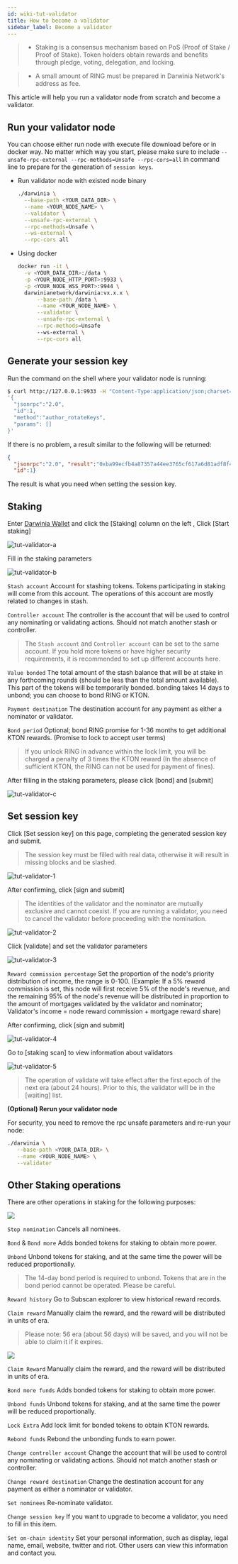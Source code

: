 ```yaml
---
id: wiki-tut-validator
title: How to become a validator
sidebar_label: Become a validator
---
```


> - Staking is a consensus mechanism based on PoS (Proof of Stake / Proof of Stake). Token holders obtain rewards and benefits through pledge, voting, delegation, and locking.

> - A small amount of RING must be prepared in Darwinia Network's address as fee.

This article will help you run a validator node from scratch and become a validator.

## Run your validator node

You can choose either run node with execute file download before or in docker way. No matter which way you start, please make sure 
to include `--unsafe-rpc-external --rpc-methods=Unsafe --rpc-cors=all` in command line to prepare for the generation of `session keys`.

- Run validator node with existed node binary

  ```sh
  ./darwinia \
    --base-path <YOUR_DATA_DIR> \
    --name <YOUR_NODE_NAME> \
    --validator \
    --unsafe-rpc-external \
    --rpc-methods=Unsafe \
    --ws-external \
    --rpc-cors all
  ```

- Using docker

  ```bash
  docker run -it \
    -v <YOUR_DATA_DIR>:/data \
    -p <YOUR_NODE_HTTP_PORT>:9933 \
    -p <YOUR_NODE_WSS_PORT>:9944 \
    darwinianetwork/darwinia:vx.x.x \
        --base-path /data \
        --name <YOUR_NODE_NAME> \
        --validator \
        --unsafe-rpc-external \
        --rpc-methods=Unsafe
        --ws-external \
        --rpc-cors all
    ```

## Generate your session key

Run the command on the shell where your validator node is running:

```sh
$ curl http://127.0.0.1:9933 -H "Content-Type:application/json;charset=utf-8" -d \
'{
  "jsonrpc":"2.0",
  "id":1,
  "method":"author_rotateKeys",
  "params": []
}'
```

If there is no problem, a result similar to the following will be returned:

```json
{
  "jsonrpc":"2.0", "result":"0xba99ecfb4a87357a44ee3765cf617a6d81adf8f43e522db52e348d2e9d45ccde12d53d562e14bb18523fbc3032b786f44b2b92340f4756386d4baec68bbfb882bbaccce1440c84d7f5b67c8ecb956345130d5dbd07adfeba3d9482f95d9dec6c68d085323e61590f850c38244dd2d2bc4055548d9edfd0471f47da7667c17fe8",
  "id":1}
```

The result is what you need when setting the session key.

## Staking

Enter [Darwinia Wallet](https://apps.darwinia.network) and click the [Staking] column on the left , Click [Start staking]

![tut-validator-a](assets/tut-validator-a.png)

Fill in the staking parameters

![tut-validator-b](assets/tut-validator-b.png)

`Stash account` Account for stashing tokens. Tokens participating in staking will come from this account. The operations of this account are mostly related to changes in stash.

`Controller account` The controller is the account that will be used to control any nominating or validating actions. Should not match another stash or controller.

> The `Stash account` and `Controller account` can be set to the same account. If you hold more tokens or have higher security requirements, it is recommended to set up different accounts here.

`Value bonded` The total amount of the stash balance that will be at stake in any forthcoming rounds (should be less than the total amount available).  This part of the tokens will be temporarily bonded. bonding takes 14 days to unbond; you can choose to bond RING or KTON.

`Payment destination` The destination account for any payment as either a nominator or validator.

`Bond period` Optional; bond RING promise for 1-36 months to get additional KTON rewards. (Promise to lock to accept user terms)

> If you unlock RING in advance within the lock limit, you will be charged a penalty of 3 times the KTON reward (In the absence of sufficient KTON, the RING can not be used for payment of fines).

After filling in the staking parameters, please click [bond] and [submit]

![tut-validator-c](assets/tut-validator-c.png)

## Set session key

Click [Set session key] on this page, completing the generated session key and submit. 

> The session key must be filled with real data, otherwise it will result in missing blocks and be slashed.

![tut-validator-1](assets/tut-validator-1.png)

After confirming, click [sign and submit] 

> The identities of the validator and the nominator are mutually exclusive and cannot coexist. If you are running a validator, you need to cancel the validator before proceeding with the nomination.

![tut-validator-2](assets/tut-validator-2.png)

Click [validate] and set the validator parameters

![tut-validator-3](assets/tut-validator-3.png)

`Reward commission percentage` Set the proportion of the node's priority distribution of income, the range is 0-100. (Example: If a 5% reward commission is set, this node will first receive 5% of the node's revenue, and the remaining 95% of the node's revenue will be distributed in proportion to the amount of mortgages validated by the validator and nominator; Validator's income = node reward commission + mortgage reward share)

After confirming, click [sign and submit]

![tut-validator-4](assets/tut-validator-4.png)

Go to [staking scan] to view information about validators

![tut-validator-5](assets/tut-validator-5.png)

> The operation of validate will take effect after the first epoch of the next era (about 24 hours). Prior to this, the validator will be in the [waiting] list.

**(Optional) Rerun your validator node**

For security, you need to remove the rpc unsafe parameters and re-run your node:

   ```bash
   ./darwinia \
      --base-path <YOUR_DATA_DIR> \
      --name <YOUR_NODE_NAME> \
      --validator
   ```

## Other Staking operations

There are other operations in staking for the following purposes:

![](assets/wiki-tut-validator-6-en.png)

`Stop nomination` Cancels all nominees.

`Bond` & `Bond more` Adds bonded tokens for staking to obtain more power.

`Unbond` Unbond tokens for staking, and at the same time the power will be reduced proportionally.

> The 14-day bond period is required to unbond. Tokens that are in the bond period cannot be operated. Please be careful.

`Reward history` Go to Subscan explorer to view historical reward records.

`Claim reward` Manually claim the reward, and the reward will be distributed in units of era.

> Please note: 56 era (about 56 days) will be saved, and you will not be able to claim it if it expires.

![](assets/wiki-tut-validator-7-en.png)

`Claim Reward` Manually claim the reward, and the reward will be distributed in units of era.

`Bond more funds` Adds bonded tokens for staking to obtain more power.

`Unbond funds` Unbond tokens for staking, and at the same time the power will be reduced proportionally. 

`Lock Extra` Add lock limit for bonded tokens to obtain KTON rewards.

`Rebond funds` Rebond the unbonding funds to earn power.

`Change controller account` Change the account  that will be used to control any nominating or validating actions. Should not match another stash or controller.

`Change reward destination` Change the destination account for any payment as either a nominator or validator.

`Set nominees` Re-nominate validator.

`Change session key` If you want to upgrade to become a validator, you need to fill in this item. 

`Set on-chain identity` Set your personal information, such as display, legal name, email, website, twitter and riot. Other users can view this information and contact you.

